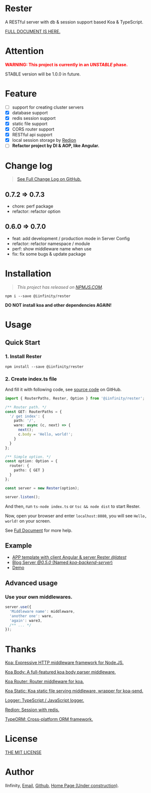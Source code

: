 # Rester

A RESTful server with db & session support based Koa & TypeScript.

[FULL DOCUMENT IS HERE.](https://github.com/DevinDon/koa-backend-server/blob/master/docs/README.md)

# Attention

<span style="color: red">**WARNING: This project is currently in an *UNSTABLE* phase.**</span>

STABLE version will be 1.0.0 in future.

# Feature

- [ ] support for creating cluster servers
- [x] database support
- [x] redis session support
- [x] static file support
- [x] CORS router support
- [x] RESTful api support
- [x] local session storage by [Redion](https://github.com/DevinDon/redion)
- [ ] **Refactor project by DI & AOP, like Angular.**

# Change log

> [See Full Change Log on GitHub.](https://github.com/DevinDon/koa-backend-server/blob/master/docs/CHANGELOG.md)

## 0.7.2 => 0.7.3

- chore: perf package
- refactor: refactor option

## 0.6.0 => 0.7.0

- feat: add development / production mode in Server Config
- refactor: refactor namespace / module
- perf: show middleware name when use
- fix: fix some bugs & update package

# Installation

> *This project has released on [NPMJS.COM](https://www.npmjs.com/package/@iinfinity/rester).*

```shell
npm i --save @iinfinity/rester
```

**DO NOT install koa and other dependencies AGAIN!**

# Usage

## Quick Start

### 1. Install Rester

```shell
npm install --save @iinfinity/rester
```

### 2. Create index.ts file

And fill it with following code, see [source code](https://github.com/DevinDon/rester/blob/master/src/demo/simple/index.ts) on GitHub.

```typescript
import { RouterPaths, Rester, Option } from '@iinfinity/rester';

/** Router path. */
const GET: RouterPaths = {
  '/ get index': {
    path: '/',
    ware: async (c, next) => {
      next();
      c.body = 'Hello, world!';
    }
  }
};

/** Simple option. */
const option: Option = {
  router: {
    paths: { GET }
  }
};

const server = new Rester(option);

server.listen();
```

And then, run `ts-node index.ts` or `tsc && node dist` to start Rester.

Now, open your browser and enter `localhost:8080`, you will see `Hello, world!` on your screen.

See [Full Document](https://github.com/DevinDon/rester/tree/master/docs) for more help.

## Example

- [APP template with client Angular & server Rester *@latest*](https://github.com/DevinDon/app-template)
- [Blog Server *@0.5.0* (Named *koa-backend-server*)](https://github.com/DevinDon/blog-2018)
- [Demo](https://github.com/DevinDon/rester/tree/master/src/demo)

## **Advanced usage**

### Use your own middlewares.

```typescript
server.use({
  'Middleware name': middleware,
  'another one': ware,
  'again': ware3,
  /** ... */
});
```

# Thanks

[Koa: Expressive HTTP middleware framework for Node.JS.](https://www.npmjs.com/package/koa)

[Koa Body: A full-featured koa body parser middleware.](https://www.npmjs.com/package/koa-body)

[Koa Router: Router middleware for koa.](https://www.npmjs.com/package/koa-router)

[Koa Static: Koa static file serving middleware, wrapper for koa-send.](https://www.npmjs.com/package/koa-static)

[Logger: TypeScript / JavaScript logger.](https://www.npmjs.com/package/@iinfinity/logger)

[Redion: Session with redis.](https://www.npmjs.com/package/@iinfinity/redion)

[TypeORM: Cross-platform ORM framework.](https://www.npmjs.com/package/typeorm)

# License

[THE MIT LICENSE](https://github.com/DevinDon/rester/blob/master/LICENSE)

# Author

IInfinity, [Email](mailto:I.INF@Outlook.com), [Github](https://www.npmjs.com/package/@iinfinity/rester), [Home Page (Under construction)](https://don.red).
